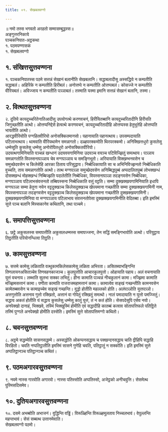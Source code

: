 ```yaml
---
title: ०१. सेखबलवग्गो

---
```

॥ नमो तस्स भगवतो अरहतो सम्मासम्बुद्धस्स॥  
अङ्गुत्तरनिकाये  
पञ्चकनिपात-अट्ठकथा  
१. पठमपण्णासकं  
१. सेखबलवग्गो  


## १. संखित्तसुत्तवण्णना

१. पञ्चकनिपातस्स पठमे सत्तन्नं सेखानं बलानीति सेखबलानि। सद्धाबलादीसु अस्सद्धिये न कम्पतीति सद्धाबलं। अहिरिके न कम्पतीति हिरीबलं। अनोत्तप्पे न कम्पतीति ओत्तप्पबलं। कोसज्जे न कम्पतीति वीरियबलं। अविज्जाय न कम्पतीति पञ्ञाबलं। तस्माति यस्मा इमानि सत्तन्नं सेखानं बलानि, तस्मा।  


## २. वित्थतसुत्तवण्णना

२. दुतिये कायदुच्चरितेनातिआदीसु उपयोगत्थे करणवचनं, हिरीयितब्बानि कायदुच्चरितादीनि हिरीयति जिगुच्छतीति अत्थो। ओत्तप्पनिद्देसे हेत्वत्थे करणवचनं, कायदुच्चरितादीहि ओत्तप्पस्स हेतुभूतेहि ओत्तप्पति भायतीति अत्थो।  
आरद्धवीरियोति पग्गहितवीरियो अनोसक्कितमानसो। पहानायाति पहानत्थाय। उपसम्पदायाति पटिलाभत्थाय। थामवाति वीरियथामेन समन्नागतो। दळ्हपरक्कमोति थिरपरक्कमो। अनिक्खित्तधुरो कुसलेसु धम्मेसूति कुसलेसु धम्मेसु अनोरोपितधुरो अनोसक्कितवीरियो।  
उदयत्थगामिनियाति पञ्चन्नं खन्धानं उदयवयगामिनिया उदयञ्च वयञ्च पटिविज्झितुं समत्थाय। पञ्ञाय समन्नागतोति विपस्सनापञ्ञाय चेव मग्गपञ्ञाय च समङ्गिभूतो। अरियायाति विक्खम्भनवसेन च समुच्छेदवसेन च किलेसेहि आरका ठिताय परिसुद्धाय। निब्बेधिकायाति सा च अभिनिविज्झनतो निब्बेधिकाति वुच्चति, ताय समन्नागतोति अत्थो। तत्थ मग्गपञ्ञा समुच्छेदवसेन अनिब्बिद्धपुब्बं अप्पदालितपुब्बं लोभक्खन्धं दोसक्खन्धं मोहक्खन्धं निब्बिज्झति पदालेतीति निब्बेधिका, विपस्सनापञ्ञा तदङ्गवसेन निब्बेधिका, मग्गपञ्ञाय पटिलाभसंवत्तनतो तब्बिपस्सना निब्बेधिकाति वत्तुं वट्टति। सम्मा दुक्खक्खयगामिनियाति इधापि मग्गपञ्ञा सम्मा हेतुना नयेन वट्टदुक्खञ्च किलेसदुक्खञ्च खेपयमाना गच्छतीति सम्मा दुक्खक्खयगामिनी नाम, विपस्सनापञ्ञा तदङ्गवसेन वट्टदुक्खञ्च किलेसदुक्खञ्च खेपयमाना गच्छतीति दुक्खक्खयगामिनी। दुक्खक्खयगामिनिया वा मग्गपञ्ञाय पटिलाभाय संवत्तनतोपेसा दुक्खक्खयगामिनीति वेदितब्बा। इति इमस्मिं सुत्ते पञ्च बलानि मिस्सकानेव कथितानि, तथा पञ्चमे।  


## ६. समापत्तिसुत्तवण्णना

६. छट्ठे अकुसलस्स समापत्तीति अकुसलधम्मस्स समापज्जना, तेन सद्धिं समङ्गिभावोति अत्थो। परियुट्ठाय तिट्ठतीति परियोनन्धित्वा तिट्ठति।  


## ७. कामसुत्तवण्णना

७. सत्तमे कामेसु लळिताति वत्थुकामकिलेसकामेसु लळिता अभिरता। असितब्याभङ्गिन्ति तिणलायनअसितञ्चेव तिणवहनकाजञ्च। कुलपुत्तोति आचारकुलपुत्तो। ओहायाति पहाय। अलं वचनायाति युत्तं वचनाय। लब्भाति सुलभा सक्का लभितुं। हीना कामाति पञ्चन्नं नीचकुलानं कामा। मज्झिमा कामाति मज्झिमसत्तानं कामा। पणीता कामाति राजराजमहामत्तानं कामा। कामात्वेव सङ्खं गच्छन्तीति कामनवसेन कामेतब्बवसेन च कामाइच्चेव सङ्खं गच्छन्ति। वुद्धो होतीति महल्लको होति। अलंपञ्ञोति युत्तपञ्ञो। अत्तगुत्तोति अत्तनाव गुत्तो रक्खितो, अत्तानं वा गोपेतुं रक्खितुं समत्थो। नालं पमादायाति न युत्तो पमज्जितुं। सद्धाय अकतं होतीति यं सद्धाय कुसलेसु धम्मेसु कातुं युत्तं, तं न कतं होति। सेसपदेसुपि एसेव नयो। अनपेक्खो दानाहं, भिक्खवे, तस्मिं भिक्खुस्मिं होमीति एवं सद्धादीहि कातब्बं कत्वाव सोतापत्तिफले पतिट्ठिते तस्मिं पुग्गले अनपेक्खो होमीति दस्सेति। इमस्मिं सुत्ते सोतापत्तिमग्गो कथितो।  


## ८. चवनसुत्तवण्णना

८. अट्ठमे सद्धम्मेति सासनसद्धम्मे। अस्सद्धोति ओकप्पनसद्धाय च पक्खन्दनसद्धाय चाति द्वीहिपि सद्धाहि विरहितो। चवति नप्पतिट्ठातीति इमस्मिं सासने गुणेहि चवति, पतिट्ठातुं न सक्कोति। इति इमस्मिं सुत्ते अप्पतिट्ठानञ्च पतिट्ठानञ्च कथितं।  


## ९. पठमअगारवसुत्तवण्णना

९. नवमे नास्स गारवोति अगारवो। नास्स पतिस्सोति अप्पतिस्सो, अजेट्ठको अनीचवुत्ति। सेसमेत्थ पुरिमसदिसमेव।  


## १०. दुतियअगारवसुत्तवण्णना

१०. दसमे अभब्बोति अभाजनं। वुद्धिन्ति वड्ढिं। विरूळ्हिन्ति विरूळ्हमूलताय निच्चलभावं। वेपुल्लन्ति महन्तभावं। सेसं सब्बत्थ उत्तानमेवाति।  
सेखबलवग्गो पठमो।  